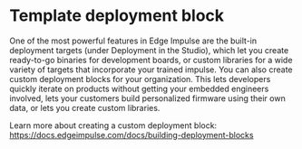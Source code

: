 # Template deployment block

One of the most powerful features in Edge Impulse are the built-in deployment targets (under Deployment in the Studio), which let you create ready-to-go binaries for development boards, or custom libraries for a wide variety of targets that incorporate your trained impulse. You can also create custom deployment blocks for your organization. This lets developers quickly iterate on products without getting your embedded engineers involved, lets your customers build personalized firmware using their own data, or lets you create custom libraries.

Learn more about creating a custom deployment block: https://docs.edgeimpulse.com/docs/building-deployment-blocks